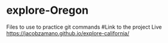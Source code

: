 # explore-Oregon
Files to use to practice git commands
#Link to the project Live https://jacobzamano.github.io/explore-california/

